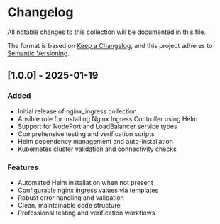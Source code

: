 # Changelog

All notable changes to this collection will be documented in this file.

The format is based on [Keep a Changelog](https://keepachangelog.com/en/1.0.0/),
and this project adheres to [Semantic Versioning](https://semver.org/spec/v2.0.0.html).

## [1.0.0] - 2025-01-19

### Added
- Initial release of nginx_ingress collection
- Ansible role for installing Nginx Ingress Controller using Helm
- Support for NodePort and LoadBalancer service types
- Comprehensive testing and verification scripts
- Helm dependency management and auto-installation
- Kubernetes cluster validation and connectivity checks

### Features
- Automated Helm installation when not present
- Configurable nginx ingress values via templates
- Robust error handling and validation
- Clean, maintainable code structure
- Professional testing and verification workflows
